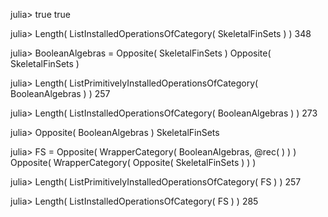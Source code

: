 

julia> true
true

julia> Length( ListInstalledOperationsOfCategory( SkeletalFinSets ) )
348

julia> BooleanAlgebras = Opposite( SkeletalFinSets )
Opposite( SkeletalFinSets )

julia> Length( ListPrimitivelyInstalledOperationsOfCategory( BooleanAlgebras ) )
257

julia> Length( ListInstalledOperationsOfCategory( BooleanAlgebras ) )
273

julia> Opposite( BooleanAlgebras )
SkeletalFinSets

julia> FS = Opposite( WrapperCategory( BooleanAlgebras, @rec( ) ) )
Opposite( WrapperCategory( Opposite( SkeletalFinSets ) ) )

julia> Length( ListPrimitivelyInstalledOperationsOfCategory( FS ) )
257

julia> Length( ListInstalledOperationsOfCategory( FS ) )
285
